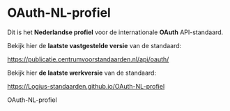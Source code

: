 # OAuth-NL-profiel

Dit is het **Nederlandse profiel** voor de internationale **OAuth** API-standaard.

Bekijk hier de **laatste vastgestelde versie** van de standaard:

https://publicatie.centrumvoorstandaarden.nl/api/oauth/

Bekijk hier **de laatste werkversie** van de standaard:

https://Logius-standaarden.github.io/OAuth-NL-profiel

OAuth-NL-profiel
